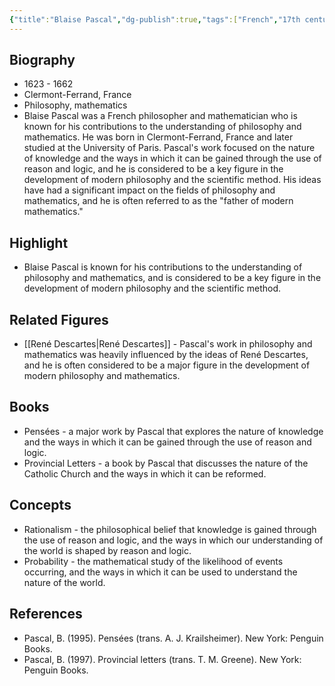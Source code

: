 ```yaml
---
{"title":"Blaise Pascal","dg-publish":true,"tags":["French","17th century","modern-era","figures"],"born-date":1623,"keywords":"Blaise Pascal, philosophy, mathematics, France","aliases":"French philosopher and mathematician","permalink":"/philosophers/rennaissance-era/blaise-pascal/","dgPassFrontmatter":true}
---
```



## Biography

-   1623 - 1662
-   Clermont-Ferrand, France
-   Philosophy, mathematics
-   Blaise Pascal was a French philosopher and mathematician who is known for his contributions to the understanding of philosophy and mathematics. He was born in Clermont-Ferrand, France and later studied at the University of Paris. Pascal's work focused on the nature of knowledge and the ways in which it can be gained through the use of reason and logic, and he is considered to be a key figure in the development of modern philosophy and the scientific method. His ideas have had a significant impact on the fields of philosophy and mathematics, and he is often referred to as the "father of modern mathematics."

## Highlight

-   Blaise Pascal is known for his contributions to the understanding of philosophy and mathematics, and is considered to be a key figure in the development of modern philosophy and the scientific method.

## Related Figures

-   [[René Descartes\|René Descartes]] - Pascal's work in philosophy and mathematics was heavily influenced by the ideas of René Descartes, and he is often considered to be a major figure in the development of modern philosophy and mathematics.

## Books

-   Pensées - a major work by Pascal that explores the nature of knowledge and the ways in which it can be gained through the use of reason and logic.
-   Provincial Letters - a book by Pascal that discusses the nature of the Catholic Church and the ways in which it can be reformed.

## Concepts

-   Rationalism - the philosophical belief that knowledge is gained through the use of reason and logic, and the ways in which our understanding of the world is shaped by reason and logic.
-   Probability - the mathematical study of the likelihood of events occurring, and the ways in which it can be used to understand the nature of the world.

## References

-   Pascal, B. (1995). Pensées (trans. A. J. Krailsheimer). New York: Penguin Books.
-   Pascal, B. (1997). Provincial letters (trans. T. M. Greene). New York: Penguin Books.